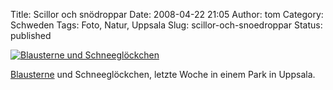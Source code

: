 Title: Scillor och snödroppar
Date: 2008-04-22 21:05
Author: tom
Category: Schweden
Tags: Foto, Natur, Uppsala
Slug: scillor-och-snoedroppar
Status: published

[![Blausterne und
Schneeglöckchen](/pic/scillorsnodropp_s.jpg "Blausterne und Schneeglöckchen")](/pic/scillorsnodropp_l.jpg)

[Blausterne](http://de.wikipedia.org/wiki/Blausterne) und
Schneeglöckchen, letzte Woche in einem Park in Uppsala.


